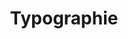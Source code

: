 ---
title: Typographie
eleventyNavigation:
  key: shortcutsTypographyFR
  title: Typographie
  locale: fr
  parent: shortcutsFR
  order: 3
permalink: false
layout: 'layouts/base.njk'
---